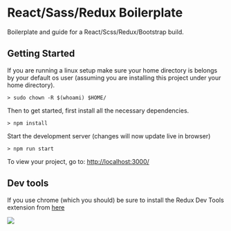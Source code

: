 # React/Sass/Redux Boilerplate

Boilerplate and guide for a React/Scss/Redux/Bootstrap build.

## Getting Started

If you are running a linux setup make sure your home directory is belongs by your default os user (assuming you are installing this project under your home directory).
```
> sudo chown -R $(whoami) $HOME/
```

Then to get started, first install all the necessary dependencies.
```
> npm install
```

Start the development server (changes will now update live in browser)
```
> npm run start
```

To view your project, go to: [http://localhost:3000/](http://localhost:3000/)

## Dev tools

If you use chrome (which you should) be sure to install the Redux Dev Tools extension from [here](https://chrome.google.com/webstore/detail/redux-devtools/lmhkpmbekcpmknklioeibfkpmmfibljd/related?hl=en)

![](http://i.imgur.com/DUiL9yn.png)
